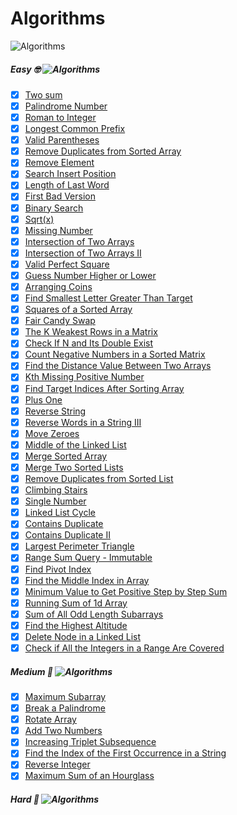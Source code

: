 # Algorithms
![Algorithms](https://img.shields.io/badge/Problems-59_Complete-orange.svg) 

##### Easy 🤓  ![Algorithms](https://img.shields.io/badge/Problems-50_Complete-darkgreen.svg) 
- [x] [Two sum](Easy/TwoSum.swift)
- [x] [Palindrome Number](Easy/Palindrome-Number.swift) 
- [x] [Roman to Integer](Easy/Roman-to-Integer.swift) 
- [x] [Longest Common Prefix](Easy/Longest-Common-Prefix.swift)
- [x] [Valid Parentheses](Easy/Valid-Parentheses.swift)
- [x] [Remove Duplicates from Sorted Array](Easy/Remove-Duplicates-from-Sorted-Array.swift)
- [x] [Remove Element](Easy/Remove-Element.swift)
- [x] [Search Insert Position](Easy/Search-Insert-Position.swift)
- [x] [Length of Last Word](Easy/Length-of-Last-Word.swift)
- [x] [First Bad Version](Easy/First-Bad-Version.swift)
- [x] [Binary Search](Easy/Binary-Search.swift)
- [x] [Sqrt(x)](Easy/Sqrt(x).swift)
- [x] [Missing Number](Easy/Missing-Number.swift)
- [x] [Intersection of Two Arrays](Easy/Intersection-of-Two-Arrays.swift)
- [x] [Intersection of Two Arrays II](Easy/Intersection-of-Two-Arrays-II.swift)
- [x] [Valid Perfect Square](Easy/Valid-Perfect-Square.swift)
- [x] [Guess Number Higher or Lower](Easy/Guess-Number-Higher-or-Lower.swift)
- [x] [Arranging Coins](Easy/Arranging-Coins.swift)
- [x] [Find Smallest Letter Greater Than Target](Easy/Find-Smallest-Letter-Greater-Than-Target.swift)
- [x] [Squares of a Sorted Array](Easy/Squares-of-a-Sorted-Array.swift)
- [x] [Fair Candy Swap](Easy/Fair-Candy-Swap.swift)
- [x] [The K Weakest Rows in a Matrix](Easy/The-K-Weakest-Rows-in-a-Matrix.swift)
- [x] [Check If N and Its Double Exist](Easy/Check-If-N-and-Its-Double-Exist.swift)
- [x] [Count Negative Numbers in a Sorted Matrix](Easy/Count-Negative-Numbers-in-a-Sorted-Matrix.swift)
- [x] [Find the Distance Value Between Two Arrays](Easy/Find-the-Distance-Value-Between-Two-Arrays.swift)
- [x] [Kth Missing Positive Number](Easy/Kth-Missing-Positive-Number.swift)
- [x] [Find Target Indices After Sorting Array](Easy/Find-Target-Indices-After-Sorting-Array.swift)
- [x] [Plus One](Easy/Plus-One.swift)
- [x] [Reverse String](Easy/Reverse-String.swift)
- [x] [Reverse Words in a String III](Easy/Reverse-Words-in-a-String-III.swift)
- [x] [Move Zeroes](Easy/Move-Zeroes.swift)
- [x] [Middle of the Linked List](Easy/Middle-of-the-Linked-List.swift)
- [x] [Merge Sorted Array](Easy/Merge-Sorted-Array.swift)
- [x] [Merge Two Sorted Lists](Easy/Merge-Two-Sorted-Lists.swift)
- [x] [Remove Duplicates from Sorted List](Easy/Remove-Duplicates-from-Sorted-List.swift)
- [x] [Climbing Stairs](Easy/Climbing-Stairs.swift)
- [x] [Single Number](Easy/Single-Number.swift)
- [x] [Linked List Cycle](Easy/Linked-List-Cycle.swift)
- [x] [Contains Duplicate](Easy/Contains-Duplicate.swift)
- [x] [Contains Duplicate II](Easy/Contains-Duplicate-II.swift)
- [x] [Largest Perimeter Triangle](Easy/Largest-Perimeter-Triangle.swift)
- [x] [Range Sum Query - Immutable](Easy/Range-Sum-Query-Immutable.swift)
- [x] [Find Pivot Index](Easy/Find-Pivot-Index.swift)
- [x] [Find the Middle Index in Array](Easy/Find-the-Middle-Index-in-Array.swift)
- [x] [Minimum Value to Get Positive Step by Step Sum](Easy/Minimum-Value-to-Get-Positive-Step-by-Step-Sum.swift)
- [x] [Running Sum of 1d Array](Easy/Running-Sum-of-1d-Array.swift)
- [x] [Sum of All Odd Length Subarrays](Easy/Sum-of-All-Odd-Length-Subarrays.swift)
- [x] [Find the Highest Altitude](Easy/Find-the-Highest-Altitude.swift)
- [x] [Delete Node in a Linked List](Easy/Delete-Node-in-a-Linked-List.swift)
- [x] [Check if All the Integers in a Range Are Covered](Easy/Check-if-All-the-Integers-in-a-Range-Are-Covered.swift)

##### Medium 🤔  ![Algorithms](https://img.shields.io/badge/Problems-9_Complete-darkgreen.svg) 
- [x] [Maximum Subarray](Medium/Maximum-Subarray.swift)
- [x] [Break a Palindrome](Medium/Break-a-Palindrome.swift)
- [x] [Rotate Array](Medium/Rotate-Array.swift)
- [x] [Add Two Numbers](Medium/Add-Two-Numbers.swift)
- [x] [Increasing Triplet Subsequence](Medium/Increasing-Triplet-Subsequence.swift)
- [x] [Find the Index of the First Occurrence in a String](Medium/Find-the-Index-of-the-First-Occurrence-in-a-String.swift)
- [x] [Reverse Integer](Medium/Reverse-Integer.swift)
- [x] [Maximum Sum of an Hourglass](Medium/Maximum-Sum-of-an-Hourglass.swift)

##### Hard 🥺  ![Algorithms](https://img.shields.io/badge/Problems-0_Complete-red.svg) 


